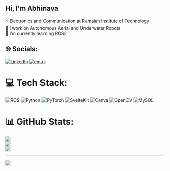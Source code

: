 ## Hi, I'm Abhinava 

⚡ Electronics and Communication at Ramaiah Institute of Technology<br/>
🔭 I work on Autonomous Aerial and Underwater Robots<br/>
🌱 I’m currently learning ROS2<br/>


## 🌐 Socials:
[![LinkedIn](https://img.shields.io/badge/LinkedIn-%230077B5.svg?logo=linkedin&logoColor=white)](https://linkedin.com/in/https://www.linkedin.com/in/abhinava-teja-reddy-amireddy-a39988230) [![email](https://img.shields.io/badge/Email-D14836?logo=gmail&logoColor=white)](mailto:abhinavatejareddya0509@gmail.com) 

# 💻 Tech Stack:
![ROS](https://img.shields.io/badge/ros-%230A0FF9.svg?style=for-the-badge&logo=ros&logoColor=white) ![Python](https://img.shields.io/badge/python-3670A0?style=for-the-badge&logo=python&logoColor=ffdd54) ![PyTorch](https://img.shields.io/badge/PyTorch-%23EE4C2C.svg?style=for-the-badge&logo=PyTorch&logoColor=white) ![SvelteKit](https://img.shields.io/badge/sveltekit-%23ff3e00.svg?style=for-the-badge&logo=svelte&logoColor=white) ![Canva](https://img.shields.io/badge/Canva-%2300C4CC.svg?style=for-the-badge&logo=Canva&logoColor=white) ![OpenCV](https://img.shields.io/badge/opencv-%23white.svg?style=for-the-badge&logo=opencv&logoColor=white) ![MySQL](https://img.shields.io/badge/mysql-4479A1.svg?style=for-the-badge&logo=mysql&logoColor=white)
# 📊 GitHub Stats:
![](https://github-readme-stats.vercel.app/api?username=VERDICTV2&theme=vision-friendly-dark&hide_border=false&include_all_commits=true&count_private=false)<br/>
![](https://nirzak-streak-stats.vercel.app/?user=VERDICTV2&theme=vision-friendly-dark&hide_border=false)<br/>
![](https://github-readme-stats.vercel.app/api/top-langs/?username=VERDICTV2&theme=vision-friendly-dark&hide_border=false&include_all_commits=true&count_private=false&layout=compact)

---
[![](https://visitcount.itsvg.in/api?id=VERDICTV2&icon=0&color=0)](https://visitcount.itsvg.in)

<!-- Proudly created with GPRM ( https://gprm.itsvg.in ) -->
